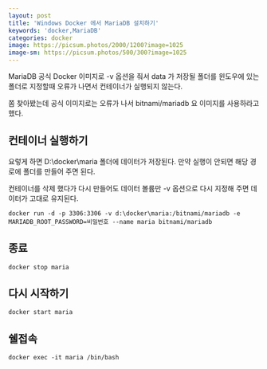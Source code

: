 ```yaml
---
layout: post
title: 'Windows Docker 에서 MariaDB 설치하기'
keywords: 'docker,MariaDB'
categories: docker
image: https://picsum.photos/2000/1200?image=1025
image-sm: https://picsum.photos/500/300?image=1025
---
```


MariaDB 공식 Docker 이미지로 -v 옵션을 줘서 data 가 저장될 폴더를 윈도우에 있는 폴더로 지정할때 오류가 나면서 컨테이너가 실행되지 않는다.

쫌 찾아봤는데 공식 이미지로는 오류가 나서 bitnami/mariadb 요 이미지를 사용하라고 했다.

## 컨테이너 실행하기

요렇게 하면 D:\docker\maria 폴더에 데이터가 저장된다. 만약 실행이 안되면 해당 경로에 폴더를 만들어 주면 된다.

컨테이너를 삭제 했다가 다시 만들어도 데이터 볼륨만 -v 옵션으로 다시 지정해 주면 데이터가 고대로 유지된다.

    docker run -d -p 3306:3306 -v d:\docker\maria:/bitnami/mariadb -e MARIADB_ROOT_PASSWORD=비밀번호 --name maria bitnami/mariadb

<ins class="adsbygoogle"
     style="display:block; text-align:center;"
     data-ad-layout="in-article"
     data-ad-format="fluid"
     data-ad-client="ca-pub-7073298118440059"
     data-ad-slot="8400970402"></ins>

<script>
     (adsbygoogle = window.adsbygoogle || []).push({});
</script>

## 종료

    docker stop maria

## 다시 시작하기

    docker start maria

## 쉘접속

    docker exec -it maria /bin/bash
